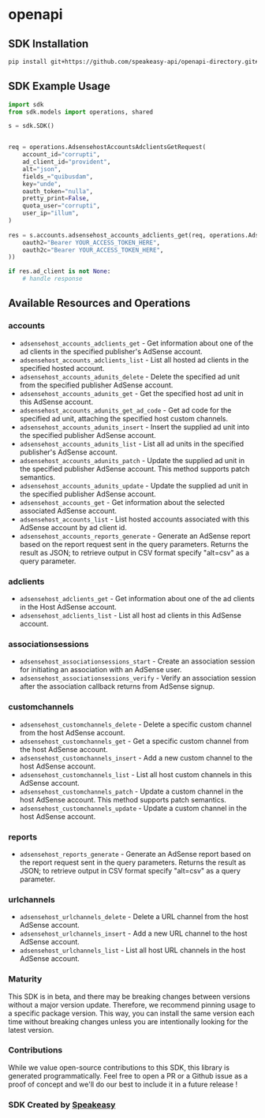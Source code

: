 # openapi

<!-- Start SDK Installation -->
## SDK Installation

```bash
pip install git+https://github.com/speakeasy-api/openapi-directory.git#subdirectory=SDKs/googleapis.com/adsensehost/v4.1/python
```
<!-- End SDK Installation -->

## SDK Example Usage
<!-- Start SDK Example Usage -->
```python
import sdk
from sdk.models import operations, shared

s = sdk.SDK()


req = operations.AdsensehostAccountsAdclientsGetRequest(
    account_id="corrupti",
    ad_client_id="provident",
    alt="json",
    fields_="quibusdam",
    key="unde",
    oauth_token="nulla",
    pretty_print=False,
    quota_user="corrupti",
    user_ip="illum",
)
    
res = s.accounts.adsensehost_accounts_adclients_get(req, operations.AdsensehostAccountsAdclientsGetSecurity(
    oauth2="Bearer YOUR_ACCESS_TOKEN_HERE",
    oauth2c="Bearer YOUR_ACCESS_TOKEN_HERE",
))

if res.ad_client is not None:
    # handle response
```
<!-- End SDK Example Usage -->

<!-- Start SDK Available Operations -->
## Available Resources and Operations


### accounts

* `adsensehost_accounts_adclients_get` - Get information about one of the ad clients in the specified publisher's AdSense account.
* `adsensehost_accounts_adclients_list` - List all hosted ad clients in the specified hosted account.
* `adsensehost_accounts_adunits_delete` - Delete the specified ad unit from the specified publisher AdSense account.
* `adsensehost_accounts_adunits_get` - Get the specified host ad unit in this AdSense account.
* `adsensehost_accounts_adunits_get_ad_code` - Get ad code for the specified ad unit, attaching the specified host custom channels.
* `adsensehost_accounts_adunits_insert` - Insert the supplied ad unit into the specified publisher AdSense account.
* `adsensehost_accounts_adunits_list` - List all ad units in the specified publisher's AdSense account.
* `adsensehost_accounts_adunits_patch` - Update the supplied ad unit in the specified publisher AdSense account. This method supports patch semantics.
* `adsensehost_accounts_adunits_update` - Update the supplied ad unit in the specified publisher AdSense account.
* `adsensehost_accounts_get` - Get information about the selected associated AdSense account.
* `adsensehost_accounts_list` - List hosted accounts associated with this AdSense account by ad client id.
* `adsensehost_accounts_reports_generate` - Generate an AdSense report based on the report request sent in the query parameters. Returns the result as JSON; to retrieve output in CSV format specify "alt=csv" as a query parameter.

### adclients

* `adsensehost_adclients_get` - Get information about one of the ad clients in the Host AdSense account.
* `adsensehost_adclients_list` - List all host ad clients in this AdSense account.

### associationsessions

* `adsensehost_associationsessions_start` - Create an association session for initiating an association with an AdSense user.
* `adsensehost_associationsessions_verify` - Verify an association session after the association callback returns from AdSense signup.

### customchannels

* `adsensehost_customchannels_delete` - Delete a specific custom channel from the host AdSense account.
* `adsensehost_customchannels_get` - Get a specific custom channel from the host AdSense account.
* `adsensehost_customchannels_insert` - Add a new custom channel to the host AdSense account.
* `adsensehost_customchannels_list` - List all host custom channels in this AdSense account.
* `adsensehost_customchannels_patch` - Update a custom channel in the host AdSense account. This method supports patch semantics.
* `adsensehost_customchannels_update` - Update a custom channel in the host AdSense account.

### reports

* `adsensehost_reports_generate` - Generate an AdSense report based on the report request sent in the query parameters. Returns the result as JSON; to retrieve output in CSV format specify "alt=csv" as a query parameter.

### urlchannels

* `adsensehost_urlchannels_delete` - Delete a URL channel from the host AdSense account.
* `adsensehost_urlchannels_insert` - Add a new URL channel to the host AdSense account.
* `adsensehost_urlchannels_list` - List all host URL channels in the host AdSense account.
<!-- End SDK Available Operations -->

### Maturity

This SDK is in beta, and there may be breaking changes between versions without a major version update. Therefore, we recommend pinning usage
to a specific package version. This way, you can install the same version each time without breaking changes unless you are intentionally
looking for the latest version.

### Contributions

While we value open-source contributions to this SDK, this library is generated programmatically.
Feel free to open a PR or a Github issue as a proof of concept and we'll do our best to include it in a future release !

### SDK Created by [Speakeasy](https://docs.speakeasyapi.dev/docs/using-speakeasy/client-sdks)
